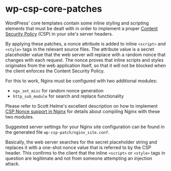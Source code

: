 # wp-csp-core-patches

WordPress' core templates contain some inline styling and scripting elements
that must be dealt with in order to implement a proper
[Content Security Policy](https://en.wikipedia.org/wiki/Content_Security_Policy)
(CSP) in your site's server headers.

By applying these patches, a nonce attribute is added to inline `<script>`
and `<style>` tags in the relevant source files. The attribute value is a
secret placeholder value that the web server will replace with a random nonce
that changes with each request. The nonce proves that inline scripts and styles
originates from the web application itself, so that it will not be blocked when
the client enforces the Content Security Policy.

For this to work, Nginx must be configured with two additional modules:
* `ngx_set_misc` for random nonce generation
* `http_sub_module` for search and replace functionality

Please refer to Scott Helme's excellent description on how to implement
[CSP Nonce support in Nginx](https://scotthelme.co.uk/csp-nonce-support-in-nginx/)
for details about compiling Nginx with these two modules.

Suggested server settings for your Nginx site configuration can be found in the
generated file `wp-csp-patch/nginx_site.conf`.

Basically, the web server searches for the secret placeholder string and replaces
it with a one-shot nonce value that is referred to by the CSP header. This
confirms to the client that the inline `<script>` or `<style>` tags in question
are legitimate and not from someone attempting an injection attack.
